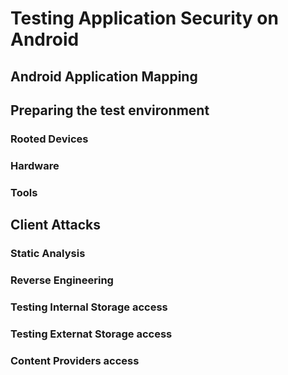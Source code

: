 # Testing Application Security on Android

## Android Application Mapping
## Preparing the test environment
### Rooted Devices
### Hardware
### Tools

## Client Attacks
### Static Analysis
### Reverse Engineering
### Testing Internal Storage access 
### Testing Externat Storage access
### Content Providers access
